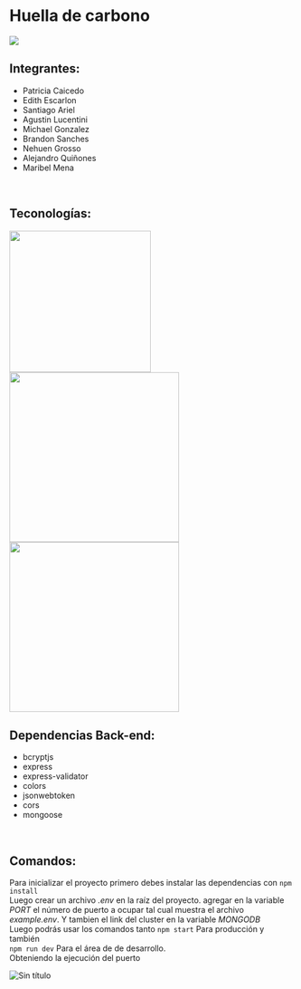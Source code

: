 # Huella de carbono 
<img src="https://www.carbonneutralplus.com/wp-content/uploads/2021/03/dreamstime_m_99690329.jpg">
<br>

## Integrantes: 
* Patricia Caicedo
* Edith Escarlon
* Santiago Ariel
* Agustin Lucentini
* Michael Gonzalez
* Brandon Sanches
* Nehuen Grosso
* Alejandro Quiñones
* Maribel Mena
<br>

## Teconologías: 
<img src="http://logos-download.com/wp-content/uploads/2016/09/React_logo_logotype_emblem.png" width="250px">
<img src="https://logos-download.com/wp-content/uploads/2016/09/Node_logo_NodeJS.png" width="300px">
<img src="http://logos-download.com/wp-content/uploads/2016/09/MongoDB_logo_Mongo_DB.png" width="300px">
<br>

## Dependencias Back-end:
* bcryptjs
* express
* express-validator
* colors
* jsonwebtoken
* cors
* mongoose
<br>

## Comandos:
Para inicializar el proyecto primero debes  instalar las dependencias con 
```npm install```
<br>
Luego crear un archivo <i>.env</i> en la raíz del proyecto.
agregar en la variable <i>PORT</i> el número de puerto a ocupar tal cual muestra el archivo <i>example.env</i>.
Y tambien el link del cluster en la variable <i>MONGODB</i>
<br>
Luego podrás usar los comandos tanto 
```npm start``` Para producción y también <br>
```npm run dev``` Para el área de de desarrollo.
<br>
Obteniendo la ejecución del puerto

![Sin título](https://github.com/blackSamuelBellamy/nocountry-backend-proyect/assets/103391543/c74e69f3-7f95-4427-bec1-a1ad67c7135c)
